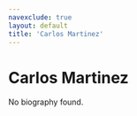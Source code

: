 ```yaml
---
navexclude: true
layout: default
title: 'Carlos Martinez'
---
```


# Carlos Martinez

No biography found.